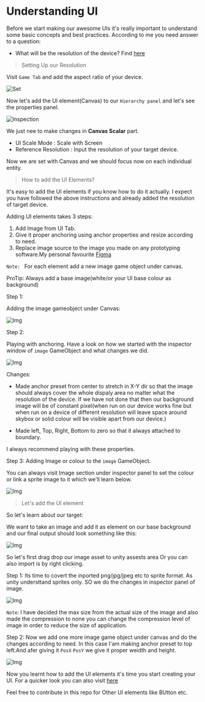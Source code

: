 # Understanding UI

Before we start making our awesome UIs it's really important to understand some basic concepts and best practices. According to me you need answer to a question:

   - What will be the resolution of the device? Find [here](https://screensiz.es/phone)

> Setting Up our Resolution

Visit `Game Tab` and add the aspect ratio of your device.

![Set](img/Aspect_Ratio.png)

Now let's add the UI element(Canvas) to our `Hierarchy panel` and let's see the properties panel.

![Inspection](img/Insp.png)

We just nee to make changes in **Canvas Scalar** part.
    
   - UI Scale Mode : Scale with Screen
   - Reference Resolution : Input the resolution of your target device.

Now we are set with Canvas and we should focus now on each individual entity.

> How to add the UI Elements?

It's easy to add the UI elements if you know how to do it actually. I expect you have followed the above instructions and already added the resolution of target device.

Adding UI elements takes 3 steps:

1. Add Image from UI Tab.
2. Give it proper anchoring using anchor properties and resize according to need.
3. Replace image source to the image you made on any prototyping software.My personal favourite [Figma](https://www.figma.com/)

`Note: ` For each element add a new image game object under canvas.

ProTip: Always add a base image(white/or your UI base colour as background)

Step 1: 

Adding the image gameobject under Canvas:

![Img](img/Img.png)

Step 2: 

Playing with anchoring. Have a look on how we started with the inspector window of `image` GameObject and what changes we did.

![Img](img/Img_ins.png)

Changes:

- Made anchor preset from center to stretch in X-Y dir so that the image should always cover the whole dispaly area no matter what the resolution of the device. If we have not done that then our background image will be of constant pixel(when run on our device works fine but when run on a device of different resolution will leave space around skybox or solid colour will be visible apart from our device.)

- Made left, Top, Right, Bottom to zero so that it always attached to boundary.

I always recommend playing with these properties.

Step 3: Adding Image or colour to the `image` GameObject.

You can always visit Image section under inspector panel to set the colour or link a sprite image to it which we'll learn below.

![Img](img/Img_ins.png)



> Let's add the UI element

So let's learn about our target:

We want to take an image and add it as element on our base background and our final output should look something like this:

![Img](img/Image_Adding.png)

So let's first drag drop our image asset to unity assests area Or you can also import is by right clicking.

Step 1: Its time to covert the inported png/jpg/jpeg etc to sprite format. As unity understtand sprites only. SO we do the changes in inspector panel of image.

![Img](img/png_sprite.png)

`Note`: I have decided the max size from the actual size of the image and also made the compression to none you can change the compression level of image in order to reduce the size of application.

Step 2: Now we add one more image game object under canvas and do the changes according to need. In this case I'am making anchor preset to top left.And afer giving it `PosX` `PosY` we give it proper weidth and height.

![Img](img/Final.png)

Now you learnt how to add the UI elements it's time you start creating your UI. For a quicker look you can also visit [here](https://www.youtube.com/watch?v=zc8ac_qUXQY)

Feel free to contribute in this repo for Other UI elements like BUtton etc.